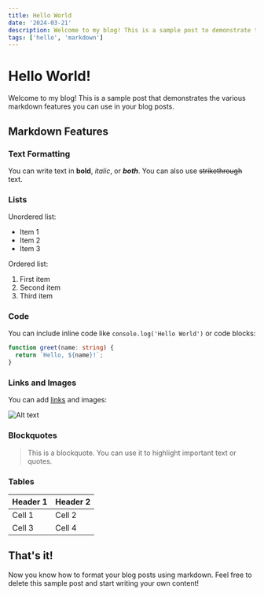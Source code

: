 ```yaml
---
title: Hello World
date: '2024-03-21'
description: Welcome to my blog! This is a sample post to demonstrate the markdown format.
tags: ['hello', 'markdown']
---
```


# Hello World!

Welcome to my blog! This is a sample post that demonstrates the various markdown features you can use in your blog posts.

## Markdown Features

### Text Formatting

You can write text in **bold**, *italic*, or ***both***. You can also use ~~strikethrough~~ text.

### Lists

Unordered list:
- Item 1
- Item 2
- Item 3

Ordered list:
1. First item
2. Second item
3. Third item

### Code

You can include inline code like `console.log('Hello World')` or code blocks:

```typescript
function greet(name: string) {
  return `Hello, ${name}!`;
}
```

### Links and Images

You can add [links](https://example.com) and images:

![Alt text](https://example.com/image.jpg)

### Blockquotes

> This is a blockquote. You can use it to highlight important text or quotes.

### Tables

| Header 1 | Header 2 |
|----------|----------|
| Cell 1   | Cell 2   |
| Cell 3   | Cell 4   |

## That's it!

Now you know how to format your blog posts using markdown. Feel free to delete this sample post and start writing your own content!